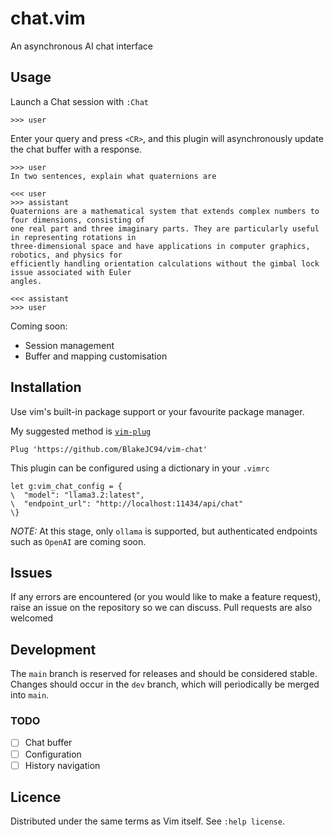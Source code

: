 # chat.vim
An asynchronous AI chat interface

## Usage

Launch a Chat session with `:Chat`
```
>>> user

```

Enter your query and press `<CR>`, and this plugin will asynchronously update the chat buffer with
a response.

```
>>> user
In two sentences, explain what quaternions are

<<< user
>>> assistant
Quaternions are a mathematical system that extends complex numbers to four dimensions, consisting of
one real part and three imaginary parts. They are particularly useful in representing rotations in
three-dimensional space and have applications in computer graphics, robotics, and physics for
efficiently handling orientation calculations without the gimbal lock issue associated with Euler
angles.

<<< assistant
>>> user

```

Coming soon:
- Session management
- Buffer and mapping customisation

## Installation
Use vim's built-in package support or your favourite package manager.

My suggested method is [`vim-plug`](https://github.com/junegunn/vim-plug)
```
Plug 'https://github.com/BlakeJC94/vim-chat'
```

This plugin can be configured using a dictionary in your `.vimrc`
```
let g:vim_chat_config = {
\  "model": "llama3.2:latest",
\  "endpoint_url": "http://localhost:11434/api/chat"
\}
```

*NOTE:* At this stage, only `ollama` is supported, but authenticated endpoints such as  `OpenAI` are
coming soon.

## Issues
If any errors are encountered (or you would like to make a feature request), raise an issue on the
repository so we can discuss. Pull requests are also welcomed

## Development
The `main` branch is reserved for releases and should be considered stable. Changes should occur in
the `dev` branch, which will periodically be merged into `main`.

### TODO
- [ ] Chat buffer
- [ ] Configuration
- [ ] History navigation

## Licence
Distributed under the same terms as Vim itself. See `:help license`.
